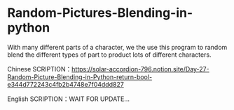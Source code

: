 # Random-Pictures-Blending-in-python
With many different parts of a character, we the use this program to random blend the different types of part to product lots of different characters.

Chinese SCRIPTION：https://solar-accordion-796.notion.site/Day-27-Random-Picture-Blending-in-Python-return-bool-e344d772243c4fb2b4748e7f04ddd827 

English SCRIPTION：WAIT FOR UPDATE...
